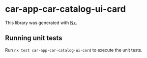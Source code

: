 # car-app-car-catalog-ui-card

This library was generated with [Nx](https://nx.dev).

## Running unit tests

Run `nx test car-app-car-catalog-ui-card` to execute the unit tests.
